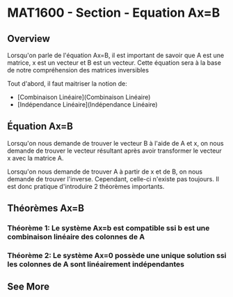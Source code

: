 # MAT1600 - Section - Equation Ax=B

## Overview

Lorsqu'on parle de l'équation Ax=B, il est important de savoir que A est une matrice, x est un vecteur et B est un vecteur. Cette équation sera à la base de notre compréhension des matrices inversibles

Tout d'abord, il faut maitriser la notion de:
- [Combinaison Linéaire](Combinaison Linéaire)
- [Indépendance Linéaire](Indépendance Linéaire)

## Équation Ax=B

Lorsqu'on nous demande de trouver le vecteur B à l'aide de A et x, on nous demande de trouver le vecteur résultant après avoir transformer le vecteur x avec la matrice A.

Lorsqu'on nous demande de trouver A à partir de x et de B, on nous demande de trouver l'inverse. Cependant, celle-ci n'existe pas toujours. Il est donc pratique d'introduire 2 théorèmes importants.

## Théorèmes Ax=B

### Théorème 1: Le système Ax=b est compatible ssi b est une combinaison linéaire des colonnes de A

### Théorème 2: Le système Ax=0 possède une unique solution ssi les colonnes de A sont linéairement indépendantes

## See More
